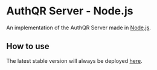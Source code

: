 AuthQR Server - Node.js
===
An implementation of the AuthQR Server made in [Node.js](http://nodejs.org/).


How to use
---
The latest stable version will always be deployed [here](https://authqr.herokuapp.com).
